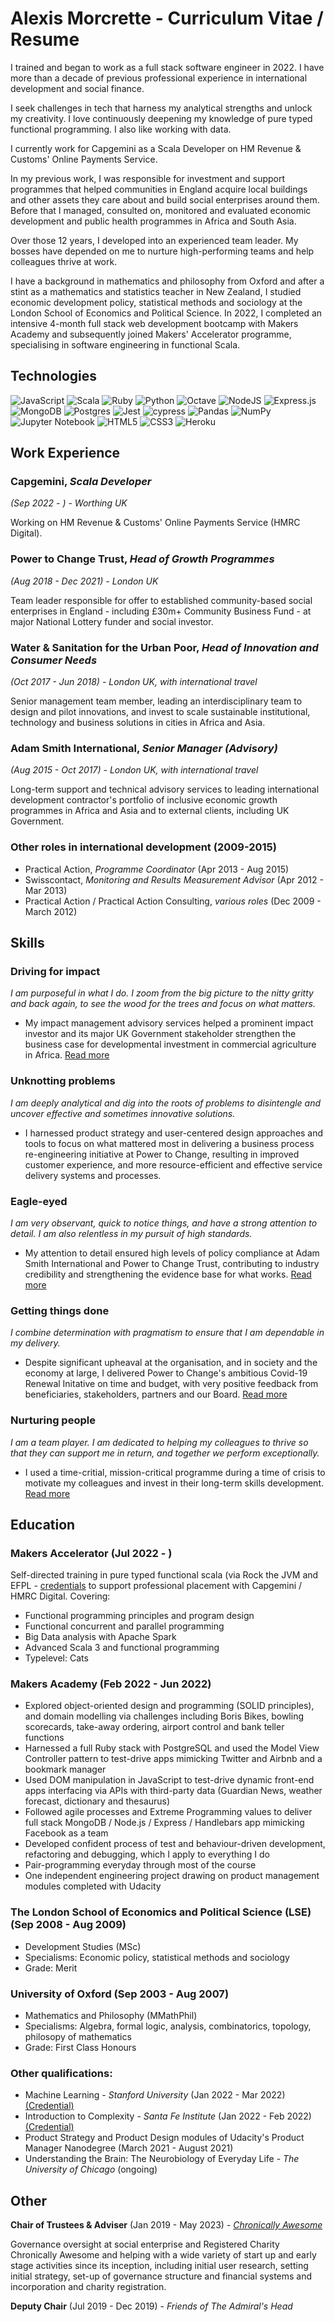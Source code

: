 # Alexis Morcrette - Curriculum Vitae / Resume

I trained and began to work as a full stack software engineer in 2022. I have more than a decade of previous professional experience in international development and social finance.

I seek challenges in tech that harness my analytical strengths and unlock my creativity. I love continuously deepening my knowledge of pure typed functional programming. I also like working with data.

I currently work for Capgemini as a Scala Developer on HM Revenue & Customs' Online Payments Service.

In my previous work, I was responsible for investment and support programmes that helped communities in England acquire local buildings and other assets they care about and build social enterprises around them. Before that I managed, consulted on, monitored and evaluated economic development and public health programmes in Africa and South Asia.

Over those 12 years, I developed into an experienced team leader. My bosses have depended on me to nurture high-performing teams and help colleagues thrive at work.

I have a background in mathematics and philosophy from Oxford and after a stint as a mathematics and statistics teacher in New Zealand, I studied economic development policy, statistical methods and sociology at the London School of Economics and Political Science. In 2022, I completed an intensive 4-month full stack web development bootcamp with Makers Academy and subsequently joined Makers' Accelerator programme, specialising in software engineering in functional Scala.

## Technologies

![JavaScript](https://img.shields.io/badge/javascript-%23323330.svg?style=for-the-badge&logo=javascript&logoColor=%23F7DF1E)
![Scala](https://img.shields.io/badge/scala-%23DC322F.svg?style=for-the-badge&logo=scala&logoColor=white)
![Ruby](https://img.shields.io/badge/ruby-%23CC342D.svg?style=for-the-badge&logo=ruby&logoColor=white)
![Python](https://img.shields.io/badge/python-3670A0?style=for-the-badge&logo=python&logoColor=ffdd54)
![Octave](https://img.shields.io/badge/OCTAVE-darkblue?style=for-the-badge&logo=octave&logoColor=fcd683)
![NodeJS](https://img.shields.io/badge/node.js-6DA55F?style=for-the-badge&logo=node.js&logoColor=white)
![Express.js](https://img.shields.io/badge/express.js-%23404d59.svg?style=for-the-badge&logo=express&logoColor=%2361DAFB)
![MongoDB](https://img.shields.io/badge/MongoDB-%234ea94b.svg?style=for-the-badge&logo=mongodb&logoColor=white)
![Postgres](https://img.shields.io/badge/postgres-%23316192.svg?style=for-the-badge&logo=postgresql&logoColor=white)
![Jest](https://img.shields.io/badge/-jest-%23C21325?style=for-the-badge&logo=jest&logoColor=white)
![cypress](https://img.shields.io/badge/-cypress-%23E5E5E5?style=for-the-badge&logo=cypress&logoColor=058a5e)
![Pandas](https://img.shields.io/badge/pandas-%23150458.svg?style=for-the-badge&logo=pandas&logoColor=white)
![NumPy](https://img.shields.io/badge/numpy-%23013243.svg?style=for-the-badge&logo=numpy&logoColor=white)
![Jupyter Notebook](https://img.shields.io/badge/jupyter-%23FA0F00.svg?style=for-the-badge&logo=jupyter&logoColor=white)
![HTML5](https://img.shields.io/badge/html5-%23E34F26.svg?style=for-the-badge&logo=html5&logoColor=white)
![CSS3](https://img.shields.io/badge/css3-%231572B6.svg?style=for-the-badge&logo=css3&logoColor=white)
![Heroku](https://img.shields.io/badge/heroku-%23430098.svg?style=for-the-badge&logo=heroku&logoColor=white)

## Work Experience

### Capgemini, _Scala Developer_
_(Sep 2022 - ) - Worthing UK_

Working on HM Revenue & Customs' Online Payments Service (HMRC Digital).

### Power to Change Trust, _Head of Growth Programmes_
_(Aug 2018 - Dec 2021) - London UK_

Team leader responsible for offer to established community-based social enterprises in England - including £30m+ Community Business Fund - at major National Lottery funder and social investor. 

### Water & Sanitation for the Urban Poor, _Head of Innovation and Consumer Needs_
_(Oct 2017 - Jun 2018) - London UK, with international travel_

Senior management team member, leading an interdisciplinary team to design and pilot innovations, and invest to scale sustainable institutional, technology and business solutions in cities in Africa and Asia.

### Adam Smith International, _Senior Manager (Advisory)_
_(Aug 2015 - Oct 2017) - London UK, with international travel_

Long-term support and technical advisory services to leading international development contractor's portfolio of inclusive economic growth programmes in Africa and Asia and to external clients, including UK Government.

### Other roles in international development (2009-2015)
- Practical Action, _Programme Coordinator_ (Apr 2013 - Aug 2015)
- Swisscontact, _Monitoring and Results Measurement Advisor_ (Apr 2012 - Mar 2013)
- Practical Action / Practical Action Consulting, _various roles_ (Dec 2009 - March 2012)

## Skills

### Driving for impact

_I am purposeful in what I do. I zoom from the big picture to the nitty gritty and back again, to see the wood for the trees and focus on what matters._

- My impact management advisory services helped a prominent impact investor and its major UK Government stakeholder strengthen the business case for developmental investment in commercial agriculture in Africa. [Read more](/skills/driving-for-impact.md)

### Unknotting problems
_I am deeply analytical and dig into the roots of problems to disintengle and uncover effective and sometimes innovative solutions._

- I harnessed product strategy and user-centered design approaches and tools to focus on what mattered most in delivering a business process re-engineering initiative at Power to Change, resulting in improved customer experience, and more resource-efficient and effective service delivery systems and processes.

### Eagle-eyed
_I am very observant, quick to notice things, and have a strong attention to detail. I am also relentless in my pursuit of high standards._

- My attention to detail ensured high levels of policy compliance at Adam Smith International and Power to Change Trust, contributing to industry credibility and strengthening the evidence base for what works. [Read more](/skills/eagle-eyed.md)

### Getting things done
_I combine determination with pragmatism to ensure that I am dependable in my delivery._

- Despite significant upheaval at the organisation, and in society and the economy at large, I delivered Power to Change's ambitious Covid-19 Renewal Initative on time and budget, with very positive feedback from beneficiaries, stakeholders, partners and our Board. [Read more](/skills/getting-things-done.md)

### Nurturing people
_I am a team player. I am dedicated to helping my colleagues to thrive so that they can support me in return, and together we perform exceptionally._

- I used a time-critial, mission-critical programme during a time of crisis to motivate my colleagues and invest in their long-term skills development. [Read more](/skills/nurturing-people.md)

## Education

### Makers Accelerator (Jul 2022 - )

Self-directed training in pure typed functional scala (via Rock the JVM and EFPL - [credentials](https://www.linkedin.com/in/alexis-morcrette) to support professional placement with Capgemini / HMRC Digital. Covering:
- Functional programming principles and program design
- Functional concurrent and parallel programming
- Big Data analysis with Apache Spark
- Advanced Scala 3 and functional programming
- Typelevel: Cats

### Makers Academy (Feb 2022 - Jun 2022)

- Explored object-oriented design and programming (SOLID principles), and domain modelling via challenges including Boris Bikes, bowling scorecards, take-away ordering, airport control and bank teller functions
- Harnessed a full Ruby stack with PostgreSQL and used the Model View Controller pattern to test-drive apps mimicking Twitter and Airbnb and a bookmark manager
- Used DOM manipulation in JavaScript to test-drive dynamic front-end apps interfacing via APIs with third-party data (Guardian News, weather forecast, dictionary and thesaurus)
- Followed agile processes and Extreme Programming values to deliver full stack MongoDB / Node.js / Express / Handlebars app mimicking Facebook as a team
- Developed confident process of test and behaviour-driven development, refactoring and debugging, which I apply to everything I do
- Pair-programming everyday through most of the course
- One independent engineering project drawing on product management modules completed with Udacity

### The London School of Economics and Political Science (LSE) (Sep 2008 - Aug 2009)

- Development Studies (MSc)
- Specialisms: Economic policy, statistical methods and sociology
- Grade: Merit

### University of Oxford (Sep 2003 - Aug 2007)

- Mathematics and Philosophy (MMathPhil)
- Specialisms: Algebra, formal logic, analysis, combinatorics, topology, philosopy of mathematics
- Grade: First Class Honours

### Other qualifications:

- Machine Learning - _Stanford University_ (Jan 2022 - Mar 2022) [(Credential)](https://www.coursera.org/account/accomplishments/verify/N9NGBADGL55Z)
- Introduction to Complexity - _Santa Fe Institute_ (Jan 2022 - Feb 2022) [(Credential)](https://www.complexityexplorer.org/courses/119-introduction-to-complexity-2021/certificates/2277179394)
- Product Strategy and Product Design modules of Udacity's Product Manager Nanodegree (March 2021 - August 2021)
- Understanding the Brain: The Neurobiology of Everyday Life - _The University of Chicago_ (ongoing)

## Other

**Chair of Trustees & Adviser** (Jan 2019 - May 2023) - [_Chronically Awesome_](https://chronicallyawesome.org.uk/)

Governance oversight at social enterprise and Registered Charity Chronically Awesome and helping with a wide variety of start up and early stage activities since its inception, including initial user research, setting initial strategy, set-up of governance structure and financial systems and incorporation and charity registration.

**Deputy Chair** (Jul 2019 - Dec 2019) - _Friends of The Admiral's Head_
